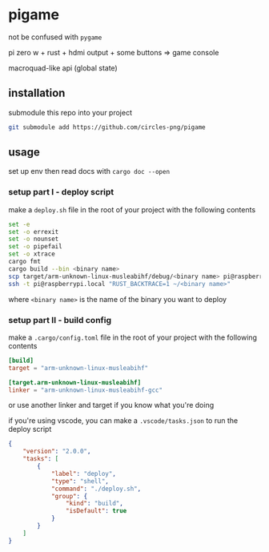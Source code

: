 # pigame

not be confused with `pygame`

pi zero w + rust + hdmi output + some buttons => game console

macroquad-like api (global state)

## installation

submodule this repo into your project

```bash
git submodule add https://github.com/circles-png/pigame
```

## usage

set up env then read docs with `cargo doc --open`

### setup part I - deploy script

make a `deploy.sh` file in the root of your project with the following contents

```sh
set -e
set -o errexit
set -o nounset
set -o pipefail
set -o xtrace
cargo fmt
cargo build --bin <binary name>
scp target/arm-unknown-linux-musleabihf/debug/<binary name> pi@raspberrypi.local:~
ssh -t pi@raspberrypi.local "RUST_BACKTRACE=1 ~/<binary name>"
```

where `<binary name>` is the name of the binary you want to deploy

### setup part II - build config

make a `.cargo/config.toml` file in the root of your project with the following contents

```toml
[build]
target = "arm-unknown-linux-musleabihf"

[target.arm-unknown-linux-musleabihf]
linker = "arm-unknown-linux-musleabihf-gcc"
```

or use another linker and target if you know what you're doing

if you're using vscode, you can make a `.vscode/tasks.json` to run the deploy script

```json
{
    "version": "2.0.0",
    "tasks": [
        {
            "label": "deploy",
            "type": "shell",
            "command": "./deploy.sh",
            "group": {
                "kind": "build",
                "isDefault": true
            }
        }
    ]
}
```
